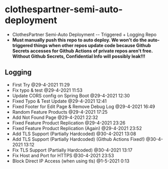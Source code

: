 # clothespartner-semi-auto-deployment
* ClothesPartner Semi-Auto Deployment -- Triggered + Logging Repo
* **Must manually push this repo to auto deploy. We won't do the auto-triggered things when other repos update code because Github Secrets accesses for Github Actions of private repos aren't free. Without Github Secrets, Confidential Info will possibly leak!!!**
## Logging
* First Try @29-4-2021 11:29
* Fix typo & test @29-4-2021 11:53
* Update CORS config on Spring Boot @29-4-2021 12:30
* Fixed Typo & Test Update @29-4-2021 12:41
* Fixed Footer for Edit Page & Remove Debug Log @29-4-2021 16:49
* Random Feature Products @29-4-2021 17:25
* Add Not Found Page @29-4-2021 22:32
* Fixed Feature Product Replication @29-4-2021 23:26
* Fixed Feature Product Replication (Again) @29-4-2021 23:52
* Add TLS Support (Partially Hardcoded) @30-4-2021 13:08
* Add TLS Support (Partially Hardcoded) (Github Actions Fixed!) @30-4-2021 13:12
* Fix TLS Support (Partially Hardcoded) @30-4-2021 13:17
* Fix Host and Port for HTTPS @30-4-2021 23:53
* Block Direct IP Access (when using tls) @1-5-2021 0:13
